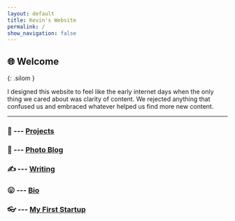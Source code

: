 ```yaml
---
layout: default
title: Kevin's Website
permalink: /
show_navigation: false
---
```




## 🌐 **Welcome**
{: .silom }

I designed this website to feel like the early internet days when the only thing we cared about was clarity of content. We rejected anything that confused us and embraced whatever helped us find more new content.

---


### 🔨 --- [Projects](/projects)

### 📸 --- [Photo Blog](/photos)

### ✍️ --- [Writing](/writing)

### 😛 --- [Bio](/bio)

### 👓 --- [My First Startup](/frameri)


